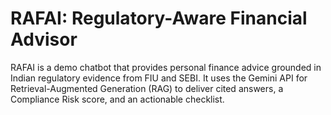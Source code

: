 # RAFAI: Regulatory-Aware Financial Advisor

RAFAI is a demo chatbot that provides personal finance advice grounded in Indian regulatory evidence from FIU and SEBI. It uses the Gemini API for Retrieval-Augmented Generation (RAG) to deliver cited answers, a Compliance Risk score, and an actionable checklist.
